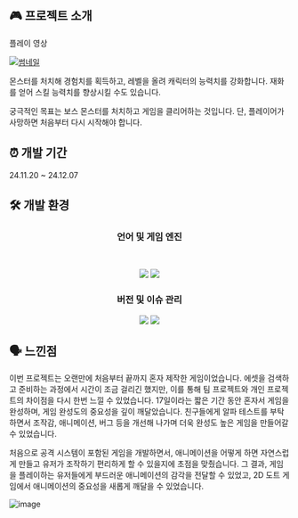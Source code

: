 ## 🎮 프로젝트 소개

플레이 영상

[![썸네일](https://github.com/user-attachments/assets/0e254cbf-3567-4300-b182-55c52515b17d)](https://www.youtube.com/watch?v=PZdd4Z2P5N4)

몬스터를 처치해 경험치를 획득하고, 레벨을 올려 캐릭터의 능력치를 강화합니다.
재화를 얻어 스킬 능력치를 향상시킬 수도 있습니다.

궁극적인 목표는 보스 몬스터를 처치하고 게임을 클리어하는 것입니다.
단, 플레이어가 사망하면 처음부터 다시 시작해야 합니다.

## ⏰ 개발 기간

24.11.20 ~ 24.12.07
## 🛠️ 개발 환경

<div align="center">

### **언어 및 게임 엔진**

</div>

<br/>
<p align="center">
<img src="https://img.shields.io/badge/Unity-100000?style=for-the-badge&logo=unity&logoColor=white">
<img src="https://img.shields.io/badge/C%23-239120?style=for-the-badge&logo=c-sharp&logoColor=white">

</p>

<div align="center">

### **버전 및 이슈 관리**

</div>

<p align="center">
<img src="https://img.shields.io/badge/Notion-000000?style=for-the-badge&logo=notion&logoColor=white">

<img src="https://img.shields.io/badge/GitHub-100000?style=for-the-badge&logo=github&logoColor=white">
</p>

## 🗣️ 느낀점

이번 프로젝트는 오랜만에 처음부터 끝까지 혼자 제작한 게임이었습니다. 에셋을 검색하고 준비하는 과정에서 시간이 조금 걸리긴 했지만, 이를 통해 팀 프로젝트와 개인 프로젝트의 차이점을 다시 한번 느낄 수 있었습니다. 17일이라는 짧은 기간 동안 혼자서 게임을 완성하며, 게임 완성도의 중요성을 깊이 깨달았습니다. 친구들에게 알파 테스트를 부탁하면서 조작감, 애니메이션, 버그 등을 개선해 나가며 더욱 완성도 높은 게임을 만들어갈 수 있었습니다.

처음으로 공격 시스템이 포함된 게임을 개발하면서, 애니메이션을 어떻게 하면 자연스럽게 만들고 유저가 조작하기 편리하게 할 수 있을지에 초점을 맞췄습니다. 그 결과, 게임을 플레이하는 유저들에게 부드러운 애니메이션의 감각을 전달할 수 있었고, 2D 도트 게임에서 애니메이션의 중요성을 새롭게 깨달을 수 있었습니다.

![image](https://github.com/user-attachments/assets/daefeb13-567f-47d4-a36e-6c1a57e94169)
